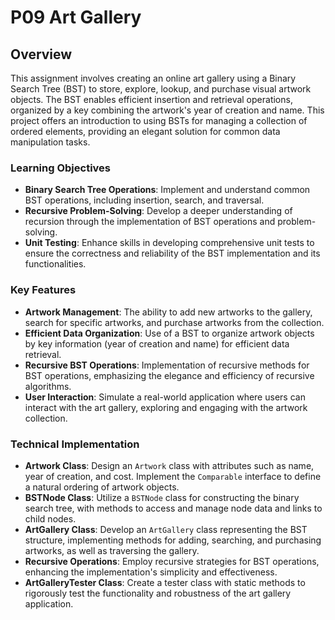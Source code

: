 # P09 Art Gallery

## Overview

This assignment involves creating an online art gallery using a Binary Search Tree (BST) to store, explore, lookup, and purchase visual artwork objects. The BST enables efficient insertion and retrieval operations, organized by a key combining the artwork's year of creation and name. This project offers an introduction to using BSTs for managing a collection of ordered elements, providing an elegant solution for common data manipulation tasks.

### Learning Objectives

- **Binary Search Tree Operations**: Implement and understand common BST operations, including insertion, search, and traversal.
- **Recursive Problem-Solving**: Develop a deeper understanding of recursion through the implementation of BST operations and problem-solving.
- **Unit Testing**: Enhance skills in developing comprehensive unit tests to ensure the correctness and reliability of the BST implementation and its functionalities.

### Key Features

- **Artwork Management**: The ability to add new artworks to the gallery, search for specific artworks, and purchase artworks from the collection.
- **Efficient Data Organization**: Use of a BST to organize artwork objects by key information (year of creation and name) for efficient data retrieval.
- **Recursive BST Operations**: Implementation of recursive methods for BST operations, emphasizing the elegance and efficiency of recursive algorithms.
- **User Interaction**: Simulate a real-world application where users can interact with the art gallery, exploring and engaging with the artwork collection.

### Technical Implementation

- **Artwork Class**: Design an `Artwork` class with attributes such as name, year of creation, and cost. Implement the `Comparable` interface to define a natural ordering of artwork objects.
- **BSTNode Class**: Utilize a `BSTNode` class for constructing the binary search tree, with methods to access and manage node data and links to child nodes.
- **ArtGallery Class**: Develop an `ArtGallery` class representing the BST structure, implementing methods for adding, searching, and purchasing artworks, as well as traversing the gallery.
- **Recursive Operations**: Employ recursive strategies for BST operations, enhancing the implementation's simplicity and effectiveness.
- **ArtGalleryTester Class**: Create a tester class with static methods to rigorously test the functionality and robustness of the art gallery application.
